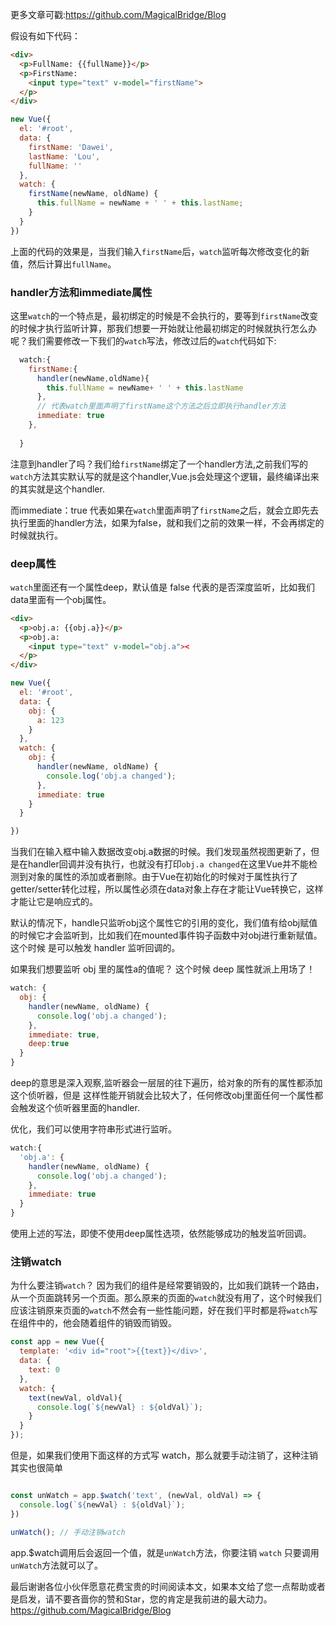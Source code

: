 更多文章可戳:https://github.com/MagicalBridge/Blog

假设有如下代码：
```html
<div>
  <p>FullName: {{fullName}}</p>
  <p>FirstName: 
    <input type="text" v-model="firstName">
  </p>
</div>
```

```js
new Vue({
  el: '#root',
  data: {
    firstName: 'Dawei',
    lastName: 'Lou',
    fullName: ''
  },
  watch: {
    firstName(newName, oldName) {
      this.fullName = newName + ' ' + this.lastName;
    }
  } 
})
```
上面的代码的效果是，当我们输入`firstName`后，`watch`监听每次修改变化的新值，然后计算出`fullName`。

### handler方法和immediate属性

这里`watch`的一个特点是，最初绑定的时候是不会执行的，要等到`firstName`改变的时候才执行监听计算，那我们想要一开始就让他最初绑定的时候就执行怎么办呢？我们需要修改一下我们的`watch`写法，修改过后的`watch`代码如下:
```js
  watch:{
    firstName:{
      handler(newName,oldName){
        this.fullName = newName+ ' ' + this.lastName
      },
      // 代表watch里面声明了firstName这个方法之后立即执行handler方法
      immediate: true
    },
   
  }
```

注意到handler了吗？我们给`firstName`绑定了一个handler方法,之前我们写的`watch`方法其实默认写的就是这个handler,Vue.js会处理这个逻辑，最终编译出来的其实就是这个handler.

而immediate：true 代表如果在`watch`里面声明了`firstName`之后，就会立即先去执行里面的handler方法，如果为false，就和我们之前的效果一样，不会再绑定的时候就执行。

### deep属性

`watch`里面还有一个属性deep，默认值是 false 代表的是否深度监听，比如我们data里面有一个obj属性。
```html
<div>
  <p>obj.a: {{obj.a}}</p>
  <p>obj.a: 
    <input type="text" v-model="obj.a"><
  </p>
</div>
```
```js
new Vue({
  el: '#root',
  data: {
    obj: {
      a: 123
    }
  },
  watch: {
    obj: {
      handler(newName, oldName) {
        console.log('obj.a changed');
      },
      immediate: true
    }
  } 

})
```
当我们在输入框中输入数据改变obj.a数据的时候。我们发现虽然视图更新了，但是在handler回调并没有执行，也就没有打印`obj.a changed`在这里Vue并不能检测到对象的属性的添加或者删除。由于Vue在初始化的时候对于属性执行了getter/setter转化过程，所以属性必须在data对象上存在才能让Vue转换它，这样才能让它是响应式的。

默认的情况下，handle只监听obj这个属性它的引用的变化，我们值有给obj赋值的时候它才会监听到，比如我们在mounted事件钩子函数中对obj进行重新赋值。这个时候 是可以触发 handler 监听回调的。

如果我们想要监听 obj 里的属性a的值呢？ 这个时候 deep 属性就派上用场了！
```js
watch: {
  obj: {
    handler(newName, oldName) {
      console.log('obj.a changed');
    },
    immediate: true,
    deep:true
  }
} 
```

deep的意思是深入观察,监听器会一层层的往下遍历，给对象的所有的属性都添加这个侦听器，但是 这样性能开销就会比较大了，任何修改obj里面任何一个属性都会触发这个侦听器里面的handler.

优化，我们可以使用字符串形式进行监听。

```js
watch:{
  'obj.a': {
    handler(newName, oldName) {
      console.log('obj.a changed');
    },
    immediate: true
  }
}
```

使用上述的写法，即使不使用deep属性选项，依然能够成功的触发监听回调。

### 注销watch

为什么要注销`watch`？ 因为我们的组件是经常要销毁的，比如我们跳转一个路由，从一个页面跳转另一个页面。那么原来的页面的`watch`就没有用了，这个时候我们应该注销原来页面的`watch`不然会有一些性能问题，好在我们平时都是将`watch`写在组件中的，他会随着组件的销毁而销毁。

```js
const app = new Vue({
  template: '<div id="root">{{text}}</div>',
  data: {
    text: 0
  },
  watch: {
    text(newVal, oldVal){
      console.log(`${newVal} : ${oldVal}`);
    }
  }
});
```

但是，如果我们使用下面这样的方式写 watch，那么就要手动注销了，这种注销其实也很简单
```js

const unWatch = app.$watch('text', (newVal, oldVal) => {
  console.log(`${newVal} : ${oldVal}`);
})

unWatch(); // 手动注销watch
```
app.$watch调用后会返回一个值，就是`unWatch`方法，你要注销 `watch` 只要调用`unWatch`方法就可以了。

最后谢谢各位小伙伴愿意花费宝贵的时间阅读本文，如果本文给了您一点帮助或者是启发，请不要吝啬你的赞和Star，您的肯定是我前进的最大动力。https://github.com/MagicalBridge/Blog
